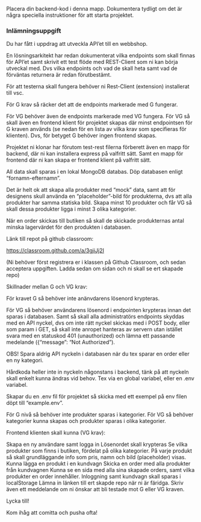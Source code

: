 Placera din backend-kod i denna mapp.
Dokumentera tydligt om det är några speciella instruktioner för att starta projektet.

### Inlämningsuppgift
Du har fått i uppdrag att utveckla API’et till en webbshop.

En lösningsarkitekt har redan dokumenterat vilka endpoints som skall finnas för API’et samt skrivit ett test flöde med REST-Client som ni kan börja utveckal med. Dvs vilka endpoints och vad de skall heta samt vad de förväntas returnera är redan förutbestämt. 

För att testerna skall fungera behöver ni Rest-Client (extension) installerat till vsc.

För G krav så räcker det att de endpoints markerade med G fungerar. 

För VG behöver även de endpoints markerade med VG fungera. För VG så skall även en frontend klient för projektet skapas där minst endpointsen för G kraven används (se nedan för en lista av vilka krav som specifieras för klienten). 
Dvs, för betyget G behöver ingen frontend skapas.

Projektet ni klonar har förutom test-rest filerna förberett även en mapp för backend, där ni kan installera express på valfritt sätt. Samt en mapp för frontend där ni kan skapa er frontend klient på valfritt sätt. 

All data skall sparas i en lokal MongoDB databas. Döp databasen enligt “fornamn-efternamn”.

Det är helt ok att skapa alla produkter med “mock” data, samt att för designens skull använda en “placeholder”-bild för produkterna, dvs att alla produkter har samma statiska bild. Skapa minst 10 produkter och får VG så skall dessa produkter ligga i minst 3 olika kategorier.

När en order skickas till butiken så skall de skickade produkternas antal minska lagervärdet för den produkten i databasen.

Länk till repot på github classroom:

https://classroom.github.com/a/3gjiJj2I

(Ni behöver först registrera er i klassen på Github Classroom, och sedan acceptera uppgiften. Ladda sedan om sidan och ni skall se ert skapade repo)

 

Skillnader mellan G och VG krav:

För kravet G så behöver inte anänvdarens lösenord krypteras. 

För VG så behöver användarens lösenord i endpointen krypteras innan det sparas i databasen. Samt så skall alla administratörs endpoints skyddas med en API nyckel, dvs om inte rätt nyckel skickas med i POST body, eller som param i GET, så skall inte anropet hanteras av servern utan istället svara med en statuskod 401 (unauthorized) och lämna ett passande medelande ({“message”: “Not Authorized”). 

 

OBS! Spara aldrig API nyckeln i databasen när du tex sparar en order eller en ny kategori.

Hårdkoda heller inte in nyckeln någonstans i backend, tänk på att nyckeln skall enkelt kunna ändras vid behov. Tex via en global variabel, eller en .env variabel.

Skapar du en .env fil för projektet så skicka med ett exempel på env filen döpt till “example.env”.

För G nivå så behöver inte produkter sparas i kategorier. För VG så behöver kategorier kunna skapas och produkter sparas i olika kategorier.

 

Frontend klienten skall kunna (VG krav):

Skapa en ny användare samt logga in
Lösenordet skall krypteras
Se vilka produkter som finns i butiken, fördelat på olika kategorier. 
På varje produkt så skall grundläggande info som pris, namn och bild (placeholder) visas.
Kunna lägga en produkt i en kundvagn
Skicka en order med alla produkter från kundvagnen
Kunna se en sida med alla sina skapade orders, samt vilka produkter en order innehåller.
Inloggning samt kundvagn skall sparas i localStorage
Lämna in länken till ert skapde repo när ni är färidga. Skriv även ett meddelande om ni önskar att bli testade mot G eller VG kraven.

Lycka till!

Kom ihåg att comitta och pusha ofta!